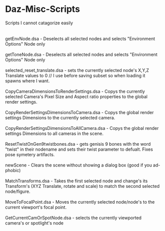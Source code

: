# Daz-Misc-Scripts
Scripts I cannot catagorize easily<br>
<br>
<br>
getEnvNode.dsa - Deselects all selected nodes and selects "Environment Options" Node only<br>
<br>
getToneNode.dsa - Deselects all selected nodes and selects "Environment Options" Node only<br>
<br>
selected_reset_translate.dsa - sets the currently selected node's X,Y,Z Translate values to 0 // I use before saving subset so when loading it spawns where I want.<br>
<br>
CopyCameraDimensionsToRenderSettings.dsa - Copys the currently selected Camera's Pixel Size and Aspect ratio properties to the global render settings.<br>
<br>
CopyRenderSettingsDimensionsToCamera.dsa - Copys the global render settings Dimensions to the currently selected camera.<br>
<br>
CopyRenderSettingsDimensionsToAllCamera.dsa - Copys the global render settings Dimensions to all cameras in the scene.<br>
<br>
ResetTwistOnGen9twistbones.dsa - gets genisis 9 bones with the word "twist" in their nodename and sets their twist parameter to defualt. Fixes pose symetery artifacts.<br>
<br>
newScene - Clears the scene without showing a dialog box (good if you ad-phobic)<br>
<br>
MatchTransforms.dsa - Takes the first selected node and change's its Transform's (XYZ Translate, rotate and scale) to match the second selected node/figure.<br>
<br>
MoveToFocalPoint.dsa - Moves the currently selected node/node's to the current viewport's focal point.<br>
<br>
GetCurrentCamOrSpotNode.dsa - selects the currently viewported camera's or spotlight's node<br>